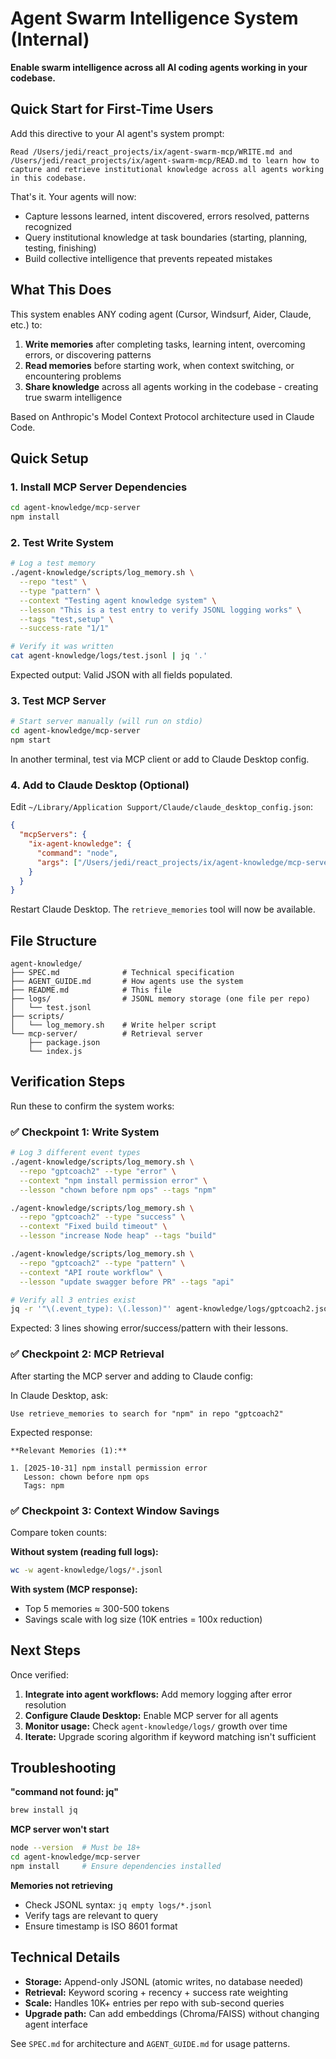 # Agent Swarm Intelligence System (Internal)

**Enable swarm intelligence across all AI coding agents working in your codebase.**

## Quick Start for First-Time Users

Add this directive to your AI agent's system prompt:

```
Read /Users/jedi/react_projects/ix/agent-swarm-mcp/WRITE.md and /Users/jedi/react_projects/ix/agent-swarm-mcp/READ.md to learn how to capture and retrieve institutional knowledge across all agents working in this codebase.
```

That's it. Your agents will now:
- Capture lessons learned, intent discovered, errors resolved, patterns recognized
- Query institutional knowledge at task boundaries (starting, planning, testing, finishing)
- Build collective intelligence that prevents repeated mistakes

## What This Does

This system enables ANY coding agent (Cursor, Windsurf, Aider, Claude, etc.) to:

1. **Write memories** after completing tasks, learning intent, overcoming errors, or discovering patterns
2. **Read memories** before starting work, when context switching, or encountering problems
3. **Share knowledge** across all agents working in the codebase - creating true swarm intelligence

Based on Anthropic's Model Context Protocol architecture used in Claude Code.

## Quick Setup

### 1. Install MCP Server Dependencies

```bash
cd agent-knowledge/mcp-server
npm install
```

### 2. Test Write System

```bash
# Log a test memory
./agent-knowledge/scripts/log_memory.sh \
  --repo "test" \
  --type "pattern" \
  --context "Testing agent knowledge system" \
  --lesson "This is a test entry to verify JSONL logging works" \
  --tags "test,setup" \
  --success-rate "1/1"

# Verify it was written
cat agent-knowledge/logs/test.jsonl | jq '.'
```

Expected output: Valid JSON with all fields populated.

### 3. Test MCP Server

```bash
# Start server manually (will run on stdio)
cd agent-knowledge/mcp-server
npm start
```

In another terminal, test via MCP client or add to Claude Desktop config.

### 4. Add to Claude Desktop (Optional)

Edit `~/Library/Application Support/Claude/claude_desktop_config.json`:

```json
{
  "mcpServers": {
    "ix-agent-knowledge": {
      "command": "node",
      "args": ["/Users/jedi/react_projects/ix/agent-knowledge/mcp-server/index.js"]
    }
  }
}
```

Restart Claude Desktop. The `retrieve_memories` tool will now be available.

## File Structure

```
agent-knowledge/
├── SPEC.md              # Technical specification
├── AGENT_GUIDE.md       # How agents use the system
├── README.md            # This file
├── logs/                # JSONL memory storage (one file per repo)
│   └── test.jsonl
├── scripts/
│   └── log_memory.sh    # Write helper script
└── mcp-server/          # Retrieval server
    ├── package.json
    └── index.js
```

## Verification Steps

Run these to confirm the system works:

### ✅ Checkpoint 1: Write System
```bash
# Log 3 different event types
./agent-knowledge/scripts/log_memory.sh \
  --repo "gptcoach2" --type "error" \
  --context "npm install permission error" \
  --lesson "chown before npm ops" --tags "npm"

./agent-knowledge/scripts/log_memory.sh \
  --repo "gptcoach2" --type "success" \
  --context "Fixed build timeout" \
  --lesson "increase Node heap" --tags "build"

./agent-knowledge/scripts/log_memory.sh \
  --repo "gptcoach2" --type "pattern" \
  --context "API route workflow" \
  --lesson "update swagger before PR" --tags "api"

# Verify all 3 entries exist
jq -r '"\(.event_type): \(.lesson)"' agent-knowledge/logs/gptcoach2.jsonl
```

Expected: 3 lines showing error/success/pattern with their lessons.

### ✅ Checkpoint 2: MCP Retrieval

After starting the MCP server and adding to Claude config:

In Claude Desktop, ask:
```
Use retrieve_memories to search for "npm" in repo "gptcoach2"
```

Expected response:
```
**Relevant Memories (1):**

1. [2025-10-31] npm install permission error
   Lesson: chown before npm ops
   Tags: npm
```

### ✅ Checkpoint 3: Context Window Savings

Compare token counts:

**Without system (reading full logs):**
```bash
wc -w agent-knowledge/logs/*.jsonl
```

**With system (MCP response):**
- Top 5 memories ≈ 300-500 tokens
- Savings scale with log size (10K entries = 100x reduction)

## Next Steps

Once verified:

1. **Integrate into agent workflows:** Add memory logging after error resolution
2. **Configure Claude Desktop:** Enable MCP server for all agents
3. **Monitor usage:** Check `agent-knowledge/logs/` growth over time
4. **Iterate:** Upgrade scoring algorithm if keyword matching isn't sufficient

## Troubleshooting

**"command not found: jq"**
```bash
brew install jq
```

**MCP server won't start**
```bash
node --version  # Must be 18+
cd agent-knowledge/mcp-server
npm install     # Ensure dependencies installed
```

**Memories not retrieving**
- Check JSONL syntax: `jq empty logs/*.jsonl`
- Verify tags are relevant to query
- Ensure timestamp is ISO 8601 format

## Technical Details

- **Storage:** Append-only JSONL (atomic writes, no database needed)
- **Retrieval:** Keyword scoring + recency + success rate weighting
- **Scale:** Handles 10K+ entries per repo with sub-second queries
- **Upgrade path:** Can add embeddings (Chroma/FAISS) without changing agent interface

See `SPEC.md` for architecture and `AGENT_GUIDE.md` for usage patterns.
